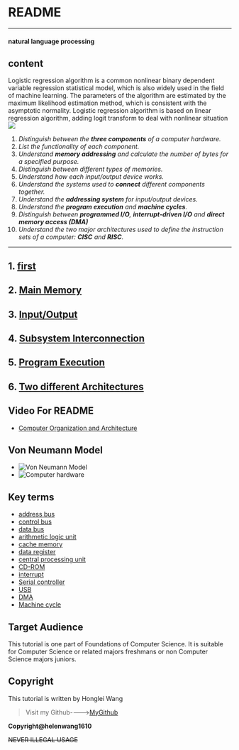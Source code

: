 # **README**

---

#### natural language processing

## content

Logistic regression algorithm is a common nonlinear binary dependent variable regression statistical model, which is also widely used in the field of machine learning. The parameters of the algorithm are estimated by the maximum likelihood estimation method, which is consistent with the asymptotic normality. Logistic regression algorithm is based on linear regression algorithm, adding logit transform to deal with nonlinear situation
![](https://cn.bing.com/images/search?view=detailV2&ccid=wGhzipcD&id=B68264E8584125ED98DCF84CD925E2472FC7B7CC&thid=OIP.wGhzipcD515xv91ZN-2PZQHaDt&mediaurl=https%3a%2f%2fi0.hdslb.com%2fbfs%2farticle%2fb650ce42f70aa53853e1147fd9b0964859b4785d.jpg&exph=720&expw=1440&q=%e7%81%b5%e7%ac%bc%e5%a3%81%e7%ba%b8&simid=608052474529605739&ck=1FC807A0E540954A51B5EAFD940B44B5&selectedIndex=68&FORM=IRPRST&ajaxhist=0)

1. *Distinguish between the **three components** of a computer hardware.*
2. *List the functionality of each component.*
3. *Understand **memory addressing** and calculate the number  of  bytes for a specified purpose.*
4. *Distinguish between different types of memories.*
5. *Understand how each input/output device works.*
6. *Understand the systems used to **connect** different components together.*
7. *Understand the **addressing system** for input/output devices.*
8. *Understand the **program execution** and **machine cycles**.*
9. *Distinguish between **programmed I/O**, **interrupt-driven I/O** and **direct memory access (DMA)***
10. *Understand the two major architectures used to define
the instruction sets of  a computer: **CISC** and **RISC**.*

---

## 1. [first](first.md)

## 2. [Main Memory](memory.md)

## 3. [Input/Output](IO.md)

## 4. [Subsystem Interconnection](subsystem.md)

## 5. [Program Execution](execution.md)

## 6. [Two different Architectures](CISC_RISC.md)

## **Video For README**

* [Computer Organization and Architecture](https://www.youtube.com/watch?v=t6_yhVTDfUE)

## **Von Neumann Model**

+ ![Von Neumann Model](Von_Neumann_Model.gif)
+ ![Computer hardware](Computer_hardware.jpg)

## **Key terms**

+ [address bus](https://en.wikipedia.org/wiki/Address_bus)
+ [control bus](https://en.wikipedia.org/wiki/Control_bus)
+ [data bus](https://en.wikipedia.org/wiki/Databus)
+ [arithmetic logic unit](https://en.wikipedia.org/wiki/Arithmetic_logic_unit)
+ [cache memory](https://en.wikipedia.org/wiki/CPU_cache)
+ [data register](https://en.wikipedia.org/wiki/Memory_buffer_register)
+ [central processing unit](https://en.wikipedia.org/wiki/Central_processing_unit)
+ [CD-ROM](https://en.wikipedia.org/wiki/CD-ROM)
+ [interrupt](https://en.wikipedia.org/wiki/Interrupt)
+ [Serial controller](https://en.wikipedia.org/w/index.php?title=Serial_Communication_Controller&redirect=no)
+ [USB](https://en.wikipedia.org/wiki/USB)
+ [DMA](https://en.wikipedia.org/wiki/DMA)
+ [Machine cycle](https://en.wikipedia.org/wiki/Instruction_cycle)

## **Target Audience**

This tutorial is one part of Foundations of Computer Science. It is suitable for Computer Science or related majors freshmans or non Computer Science majors  juniors.

## **Copyright**

This tutorial is written by Honglei Wang

> Visit my Github---->[MyGithub](https://github.com/helenwang1610)

**Copyright@helenwang1610**

~~NEVER ILLEGAL USAGE~~
